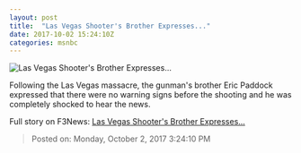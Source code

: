 ```yaml
---
layout: post
title:  "Las Vegas Shooter's Brother Expresses..."
date: 2017-10-02 15:24:10Z
categories: msnbc
---
```


![Las Vegas Shooter's Brother Expresses...](http://media1.s-nbcnews.com/j/MSNBC/Components/Video/201710/2017-10-02T15-27-47-366Z--1280x720.video_1067x600.jpg)

Following the Las Vegas massacre, the gunman's brother Eric Paddock expressed that there were no warning signs before the shooting and he was completely shocked to hear the news.


Full story on F3News: [Las Vegas Shooter's Brother Expresses...](http://www.f3nws.com/n/sMGj3D)

> Posted on: Monday, October 2, 2017 3:24:10 PM
